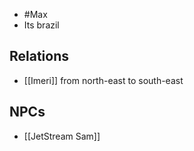 - #Max
- Its brazil

## Relations
- [[Imeri]] from north-east to south-east
## NPCs
- [[JetStream Sam]]